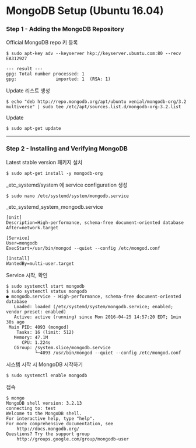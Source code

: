 # MongoDB Setup (Ubuntu 16.04)

### Step 1 - Adding the MongoDB Repository


Official MongoDB repo 키 등록

```
$ sudo apt-key adv --keyserver hkp://keyserver.ubuntu.com:80 --recv EA312927

--- result ---
gpg: Total number processed: 1
gpg:               imported: 1  (RSA: 1)
```

Update 리스트 생성

```
$ echo "deb http://repo.mongodb.org/apt/ubuntu xenial/mongodb-org/3.2 multiverse" | sudo tee /etc/apt/sources.list.d/mongodb-org-3.2.list
```

Update

```
$ sudo apt-get update
```

---


### Step 2 - Installing and Verifying MongoDB


Latest stable version 패키지 설치

```
$ sudo apt-get install -y mongodb-org
```

_etc_systemd/system 에 service configuration 생성

```
$ sudo nano /etc/systemd/system/mongodb.service
```

_etc_systemd_system_mongodb.service

```
[Unit]
Description=High-performance, schema-free document-oriented database
After=network.target

[Service]
User=mongodb
ExecStart=/usr/bin/mongod --quiet --config /etc/mongod.conf

[Install]
WantedBy=multi-user.target
```

Service 시작, 확인

```
$ sudo systemctl start mongodb
$ sudo systemctl status mongodb
● mongodb.service - High-performance, schema-free document-oriented database
   Loaded: loaded (/etc/systemd/system/mongodb.service; enabled; vendor preset: enabled)
   Active: active (running) since Mon 2016-04-25 14:57:20 EDT; 1min 30s ago
 Main PID: 4093 (mongod)
    Tasks: 16 (limit: 512)
   Memory: 47.1M
      CPU: 1.224s
   CGroup: /system.slice/mongodb.service
           └─4093 /usr/bin/mongod --quiet --config /etc/mongod.conf
```

시스템 시작 시 MongoDB 시작하기

```
$ sudo systemctl enable mongodb
```

접속

```
$ mongo
MongoDB shell version: 3.2.13
connecting to: test
Welcome to the MongoDB shell.
For interactive help, type "help".
For more comprehensive documentation, see
	http://docs.mongodb.org/
Questions? Try the support group
	http://groups.google.com/group/mongodb-user
```
